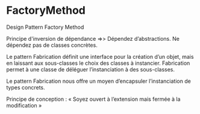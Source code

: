 # FactoryMethod
Design Pattern Factory Method

Principe d'inversion de dépendance =>> 
Dépendez d’abstractions. 
Ne dépendez pas de classes concrètes.

Le pattern Fabrication définit une interface pour la création d’un objet, 
mais en laissant aux sous-classes le choix des classes à instancier. 
Fabrication permet à une classe de déléguer l’instanciation à des sous-classes.

Le pattern Fabrication nous offre un moyen d’encapsuler l’instanciation de types concrets.

Principe de conception : « Soyez ouvert à l’extension mais fermée à la modification »
